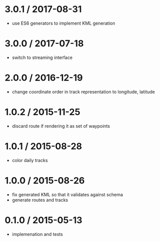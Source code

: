 
3.0.1 / 2017-08-31
==================

 * use ES6 generators to implement KML generation

3.0.0 / 2017-07-18
==================

 * switch to streaming interface

2.0.0 / 2016-12-19
==================

 * change coordinate order in track representation to longitude, latitude

1.0.2 / 2015-11-25
==================

 * discard route if rendering it as set of waypoints

1.0.1 / 2015-08-28
==================

 * color daily tracks

1.0.0 / 2015-08-26
==================

 * fix generated KML so that it validates against schema
 * generate routes and tracks

0.1.0 / 2015-05-13
==================

 * implemenation and tests
